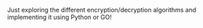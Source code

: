 Just exploring the different encryption/decryption algorithms and implementing it using Python or GO!
